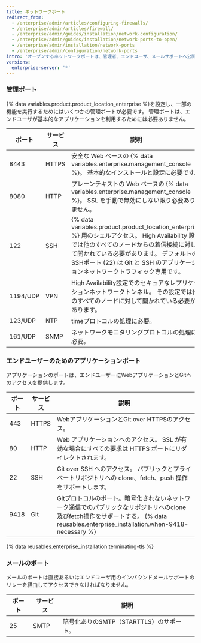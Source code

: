 ```yaml
---
title: ネットワークポート
redirect_from:
  - /enterprise/admin/articles/configuring-firewalls/
  - /enterprise/admin/articles/firewall/
  - /enterprise/admin/guides/installation/network-configuration/
  - /enterprise/admin/guides/installation/network-ports-to-open/
  - /enterprise/admin/installation/network-ports
  - /enterprise/admin/configuration/network-ports
intro: 'オープンするネットワークポートは、管理者、エンドユーザ、メールサポートへ公開する必要があるネットワークサービスに応じて選択してください。'
versions:
  enterprise-server: '*'
---
```


### 管理ポート

{% data variables.product.product_location_enterprise %}を設定し、一部の機能を実行するためにはいくつかの管理ポートが必要です。 管理ポートは、エンドユーザが基本的なアプリケーションを利用するためには必要ありません。

| ポート      | サービス  | 説明                                                                                                                                                                                       |
| -------- | ----- | ---------------------------------------------------------------------------------------------------------------------------------------------------------------------------------------- |
| 8443     | HTTPS | 安全な Web ベースの {% data variables.enterprise.management_console %}。 基本的なインストールと設定に必要です。                                                                                                     |
| 8080     | HTTP  | プレーンテキストの Web ベースの {% data variables.enterprise.management_console %}。 SSL を手動で無効にしない限り必要ありません。                                                                                          |
| 122      | SSH   | {% data variables.product.product_location_enterprise %} 用のシェルアクセス。 High Availability 設定では他のすべてのノードからの着信接続に対して開かれている必要があります。 デフォルトの SSHポート (22) は Git と SSH のアプリケーションネットワークトラフィック専用です。 |
| 1194/UDP | VPN   | High Availability設定でのセキュアなレプリケーションネットワークトンネル。 その設定では他のすべてのノードに対して開かれている必要があります。                                                                                                          |
| 123/UDP  | NTP   | timeプロトコルの処理に必要。                                                                                                                                                                         |
| 161/UDP  | SNMP  | ネットワークモニタリングプロトコルの処理に必要。                                                                                                                                                                 |

### エンドユーザーのためのアプリケーションポート

アプリケーションのポートは、エンドユーザーにWebアプリケーションとGitへのアクセスを提供します。

| ポート  | サービス  | 説明                                                                                                                                 |
| ---- | ----- | ---------------------------------------------------------------------------------------------------------------------------------- |
| 443  | HTTPS | WebアプリケーションとGit over HTTPSのアクセス。                                                                                                   |
| 80   | HTTP  | Web アプリケーションへのアクセス。 SSL が有効な場合にすべての要求は HTTPS ポートにリダイレクトされます。                                                                       |
| 22   | SSH   | Git over SSH へのアクセス。 パブリックとプライベートリポジトリへの clone、fetch、push 操作をサポートします。                                                              |
| 9418 | Git   | Gitプロトコルのポート。暗号化されないネットワーク通信でのパブリックなリポジトリへのclone及びfetch操作をサポートする。 {% data reusables.enterprise_installation.when-9418-necessary %}

{% data reusables.enterprise_installation.terminating-tls %}

### メールのポート

メールのポートは直接あるいはエンドユーザ用のインバウンドメールサポートのリレーを経由してアクセスできなければなりません。

| ポート | サービス | 説明                         |
| --- | ---- | -------------------------- |
| 25  | SMTP | 暗号化ありのSMTP（STARTTLS）のサポート。 |
